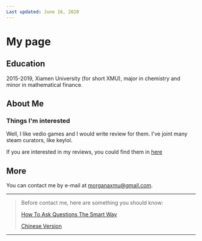 ```yaml
---
Last updated: June 16, 2020
---
```

# My page

## Education

2015-2019, Xiamen University (for short XMU), major in chemistry and minor in mathematical finance.

## About Me
### Things I'm interested
Well, I like vedio games and I would write review for them. I've joint many steam curators, like keylol.

If you are interested in my reviews, you could find them in [here](https://github.com/morganaxmu/My-reviews-of-games)

## More

You can contact me by e-mail at morganaxmu@gmail.com.

* * *
> Before contact me, here are something you should know:
>
> [How To Ask Questions The Smart Way](http://www.catb.org/%7Eesr/faqs/smart-questions.html)
>
> [Chinese Version](https://github.com/ryanhanwu/How-To-Ask-Questions-The-Smart-Way/blob/master/README-zh_CN.md)
* * *


